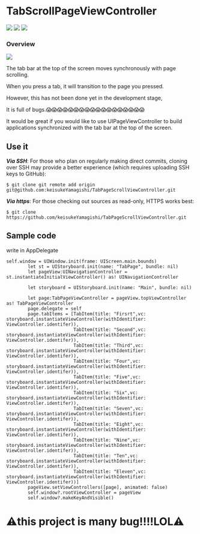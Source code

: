 # TabScrollPageViewController

[![](https://img.shields.io/badge/Twitter-O--Liker%20Error-blue.svg)](https://twitter.com/O_Linker_Error)
[![](https://img.shields.io/badge/lang-swift4.0-ff69b4.svg)](https://developer.apple.com/jp/swift/)
[![](https://img.shields.io/badge/licence-MIT-green.svg)](https://github.com/keisukeYamagishi/HttpRequest/blob/master/LICENSE)

### Overview

<img src="https://github.com/keisukeYamagishi/TabPageScrollViewController/blob/master/doc/pageScroll.gif">

The tab bar at the top of the screen moves synchronously with page scrolling.

When you press a tab, it will transition to the page you pressed.


However, this has not been done yet in the development stage,

It is full of bugs.😱😱😱😱😱😱😱😱😱😱😱😱😱😱😱😱😱😱

It would be great if you would like to use UIPageViewController to build applications synchronized with the tab bar at the top of the screen.

## Use it

***Via SSH***: For those who plan on regularly making direct commits, cloning over SSH may provide a better experience (which requires uploading SSH keys to GitHub):

```
$ git clone git remote add origin git@github.com:keisukeYamagishi/TabPageScrollViewController.git
```
***Via https***: For those checking out sources as read-only, HTTPS works best:

```
$ git clone https://github.com/keisukeYamagishi/TabPageScrollViewController.git
```

## Sample code

write in AppDelegate

```swift4
self.window = UIWindow.init(frame: UIScreen.main.bounds)
        let st = UIStoryboard.init(name: "TabPage", bundle: nil)
        let pageView:UINavigationController = st.instantiateInitialViewController() as! UINavigationController

        let storyboard = UIStoryboard.init(name: "Main", bundle: nil)

        let page:TabPageViewController = pageView.topViewController as! TabPageViewController
        page.delegate = self
        page.tabItems = [TabItem(title: "Firsrt",vc: storyboard.instantiateViewController(withIdentifier: ViewController.identifer)),
                         TabItem(title: "Second",vc: storyboard.instantiateViewController(withIdentifier: ViewController.identifer)),
                         TabItem(title: "Third",vc: storyboard.instantiateViewController(withIdentifier: ViewController.identifer)),
                         TabItem(title: "Four",vc: storyboard.instantiateViewController(withIdentifier: ViewController.identifer)),
                         TabItem(title: "Five",vc: storyboard.instantiateViewController(withIdentifier: ViewController.identifer)),
                         TabItem(title: "Six",vc: storyboard.instantiateViewController(withIdentifier: ViewController.identifer)),
                         TabItem(title: "Seven",vc: storyboard.instantiateViewController(withIdentifier: ViewController.identifer)),
                         TabItem(title: "Eight",vc: storyboard.instantiateViewController(withIdentifier: ViewController.identifer)),
                         TabItem(title: "Nine",vc: storyboard.instantiateViewController(withIdentifier: ViewController.identifer)),
                         TabItem(title: "Ten",vc: storyboard.instantiateViewController(withIdentifier: ViewController.identifer)),
                         TabItem(title: "Eleven",vc: storyboard.instantiateViewController(withIdentifier: ViewController.identifer))]
        pageView.setViewControllers([page], animated: false)
        self.window?.rootViewController = pageView
        self.window?.makeKeyAndVisible()
```


# ⚠️this project is many bug!!!!LOL⚠️
